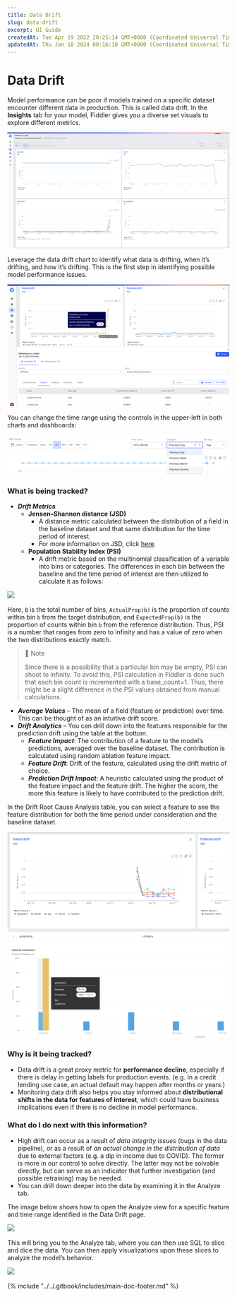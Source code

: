 ```yaml
---
title: Data Drift
slug: data-drift
excerpt: UI Guide
createdAt: Tue Apr 19 2022 20:25:14 GMT+0000 (Coordinated Universal Time)
updatedAt: Thu Jan 18 2024 00:16:10 GMT+0000 (Coordinated Universal Time)
---
```


# Data Drift

Model performance can be poor if models trained on a specific dataset encounter different data in production. This is called data drift. In the **Insights** tab for your model, Fiddler gives you a diverse set visuals to explore different metrics.

![](../../.gitbook/assets/007f174-image.png)

Leverage the data drift chart to identify what data is drifting, when it’s drifting, and how it’s drifting. This is the first step in identifying possible model performance issues.

![](../../.gitbook/assets/8e36336-image.png)

You can change the time range using the controls in the upper-left in both charts and dashboards:

![](../../.gitbook/assets/934b903-image.png)

### What is being tracked?

* _**Drift Metrics**_
  * **Jensen–Shannon distance (JSD)**
    * A distance metric calculated between the distribution of a field in the baseline dataset and that same distribution for the time period of interest.
    * For more information on JSD, click [here](https://docs.scipy.org/doc/scipy/reference/generated/scipy.spatial.distance.jensenshannon.html).
  * **Population Stability Index (PSI)**
    * A drift metric based on the multinomial classification of a variable into bins or categories. The differences in each bin between the baseline and the time period of interest are then utilized to calculate it as follows:

![](../../.gitbook/assets/0baeb90-psi\_calculation.png)

Here, `B` is the total number of bins, `ActualProp(b)` is the proportion of counts within bin `b` from the target distribution, and `ExpectedProp(b)` is the proportion of counts within bin `b` from the reference distribution. Thus, PSI is a number that ranges from zero to infinity and has a value of zero when the two distributions exactly match.

> 🚧 Note
>
> Since there is a possibility that a particular bin may be empty, PSI can shoot to infinity. To avoid this, PSI calculation in Fiddler is done such that each bin count is incremented with a base\_count=1. Thus, there might be a slight difference in the PSI values obtained from manual calculations.

* _**Average Values**_ – The mean of a field (feature or prediction) over time. This can be thought of as an intuitive drift score.
* _**Drift Analytics**_ – You can drill down into the features responsible for the prediction drift using the table at the bottom.
  * _**Feature Impact**_: The contribution of a feature to the model’s predictions, averaged over the baseline dataset. The contribution is calculated using random ablation feature impact.
  * _**Feature Drift**_: Drift of the feature, calculated using the drift metric of choice.
  * _**Prediction Drift Impact**_: A heuristic calculated using the product of the feature impact and the feature drift. The higher the score, the more this feature is likely to have contributed to the prediction drift.

In the Drift Root Cause Analysis table, you can select a feature to see the feature distribution for both the time period under consideration and the baseline dataset.

![](../../.gitbook/assets/fa3158e-image.png)

### Why is it being tracked?

* Data drift is a great proxy metric for **performance decline**, especially if there is delay in getting labels for production events. (e.g. In a credit lending use case, an actual default may happen after months or years.)
* Monitoring data drift also helps you stay informed about **distributional shifts in the data for features of interest**, which could have business implications even if there is no decline in model performance.

### What do I do next with this information?

* High drift can occur as a result of _data integrity issues_ (bugs in the data pipeline), or as a result of _an actual change in the distribution of data_ due to external factors (e.g. a dip in income due to COVID). The former is more in our control to solve directly. The latter may not be solvable directly, but can serve as an indicator that further investigation (and possible retraining) may be needed.
* You can drill down deeper into the data by examining it in the Analyze tab.

The image below shows how to open the Analyze view for a specific feature and time range identified in the Data Drift page.

![](../../.gitbook/assets/36407f8-Screen\_Shot\_2024-01-17\_at\_7.15.19\_PM.png)

This will bring you to the Analyze tab, where you can then use SQL to slice and dice the data. You can then apply visualizations upon these slices to analyze the model’s behavior.

![](../../.gitbook/assets/25eca03-Monitor\_Analyze.png)

{% include "../../.gitbook/includes/main-doc-footer.md" %}

